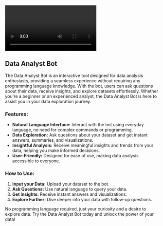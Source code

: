 ![Video Title](./data_anlyst_bot.webm)

## Data Analyst Bot

The Data Analyst Bot is an interactive tool designed for data analysis enthusiasts, providing a seamless experience without requiring any programming language knowledge. With the bot, users can ask questions about their data, receive insights, and explore datasets effortlessly. Whether you're a beginner or an experienced analyst, the Data Analyst Bot is here to assist you in your data exploration journey.

### Features:
- **Natural Language Interface:** Interact with the bot using everyday language, no need for complex commands or programming.
- **Data Exploration:** Ask questions about your dataset and get instant answers, summaries, and visualizations.
- **Insightful Analysis:** Receive meaningful insights and trends from your data, helping you make informed decisions.
- **User-Friendly:** Designed for ease of use, making data analysis accessible to everyone.

### How to Use:
1. **Input your Data:** Upload your dataset to the bot.
2. **Ask Questions:** Use natural language to query your data.
3. **Get Insights:** Receive instant answers and visualizations.
4. **Explore Further:** Dive deeper into your data with follow-up questions.

No programming language required, just your curiosity and a desire to explore data. Try the Data Analyst Bot today and unlock the power of your data!